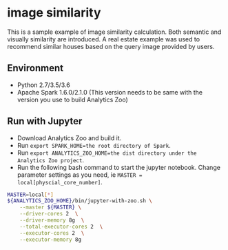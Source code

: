 # image similarity
This is a sample example of image similarity calculation. Both semantic and visually similarity are
introduced. A real estate example was used to recommend similar houses based on the query image
provided by users.

## Environment
* Python 2.7/3.5/3.6
* Apache Spark 1.6.0/2.1.0 (This version needs to be same with the version you use to build Analytics Zoo)

## Run with Jupyter
* Download Analytics Zoo and build it.
* Run `export SPARK_HOME=the root directory of Spark`.
* Run `export ANALYTICS_ZOO_HOME=the dist directory under the Analytics Zoo project`.
* Run the following bash command to start the jupyter notebook. Change parameter settings as you need, ie `MASTER = local[physcial_core_number]`.
```bash
MASTER=local[*]
${ANALYTICS_ZOO_HOME}/bin/jupyter-with-zoo.sh \
    --master ${MASTER} \
    --driver-cores 2  \
    --driver-memory 8g  \
    --total-executor-cores 2  \
    --executor-cores 2  \
    --executor-memory 8g
```